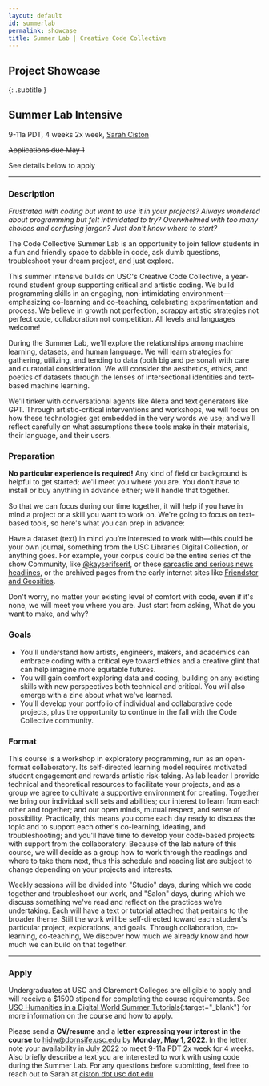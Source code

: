 ```yaml
---
layout: default
id: summerlab
permalink: showcase
title: Summer Lab | Creative Code Collective
---
```



## Project Showcase
{: .subtitle }

<div id="resources">
</div>

## Summer Lab Intensive
<div class="article">

9-11a PDT, 4 weeks 2x week, [Sarah Ciston](https://sarahciston.com)

~~Applications due May 1~~

See details below to apply

<hr>

### Description
      
*Frustrated with coding but want to use it in your projects? Always wondered about programming but felt intimidated to try? Overwhelmed with too many choices and confusing jargon? Just don't know where to start?*
    
The Code Collective Summer Lab is an opportunity to join fellow students in a fun and friendly space to dabble in code, ask dumb questions, troubleshoot your dream project, and just explore.
        
This summer intensive builds on USC's Creative Code Collective, a year-round student group supporting critical and artistic coding. We build programming skills in an engaging, non-intimidating environment—emphasizing co-learning and co-teaching, celebrating experimentation and process. We believe in growth not perfection, scrappy artistic strategies not perfect code, collaboration not competition. All levels and languages welcome!
        
During the Summer Lab, we'll explore the relationships among machine learning, datasets, and human language. We will learn strategies for gathering, utilizing, and tending to data (both big and personal) with care and curatorial consideration. We will consider the aesthetics, ethics, and poetics of datasets through the lenses of intersectional identities and text-based machine learning.

We'll tinker with conversational agents like Alexa and text generators like GPT. Through artistic-critical interventions and workshops, we will focus on how these technologies get embedded in the very words we use; and we'll reflect carefully on what assumptions these tools make in their materials, their language, and their users.

### Preparation

**No particular experience is required!** Any kind of field or background is helpful to get started; we'll meet you where you are. You don’t have to install or buy anything in advance either; we’ll handle that together. 

So that we can focus during our time together, it will help if you have in mind a project or a skill you want to work on. We're going to focus on text-based tools, so here's what you can prep in advance:

Have a dataset (text) in mind you’re interested to work with—this could be your own journal, something from the USC Libraries Digital Collection, or anything goes. For example, your corpus could be the entire series of the show Community, like [@kayserifserif](https://github.com/kayserifserif/community-references), or these [sarcastic and serious news headlines](https://huggingface.co/datasets/raquiba/Sarcasm_News_Headline), or the archived pages from the early internet sites like [Friendster and Geosities](https://archive.org/details/webarchivedatasets).

Don't worry, no matter your existing level of comfort with code, even if it's none, we will meet you where you are. Just start from asking, What do you want to make, and why? 

### Goals

* You'll understand  how artists, engineers, makers, and academics can embrace coding with a critical eye toward ethics and a creative glint that can help imagine more equitable futures.
* You will gain comfort exploring data and coding, building on any existing skills with new perspectives both technical and critical. You will also emerge with a zine about what we've learned. 
* You'll develop your portfolio of individual and collaborative code projects, plus the opportunity to continue in the fall with the Code Collective community. 

### Format

This course is a workshop in exploratory programming, run as an open-format collaboratory. Its self-directed learning model requires motivated student engagement and rewards artistic risk-taking. As lab leader I provide technical and theoretical resources to facilitate your projects, and as a group we agree to cultivate a supportive environment for creating. Together we bring our individual skill sets and abilities; our interest to learn from each other and together; and our open minds, mutual respect, and sense of possibility. Practically, this means you come each day ready to discuss the topic and to support each other's co-learning, ideating, and troubleshooting; and you'll have time to develop your code-based projects with support from the collaboratory. Because of the lab nature of this course, we will decide as a group how to work through the readings and where to take them next, thus this schedule and reading list are subject to change depending on your projects and interests. 

Weekly sessions will be divided into "Studio" days, during which we code together and troubleshoot our work, and "Salon" days, during which we discuss something we've read and reflect on the practices we're undertaking. Each will have a text or tutorial attached that pertains to the broader theme. Still the work will be self-directed toward each student's particular project, explorations, and goals. Through collaboration, co-learning, co-teaching, We discover how much we already know and how much we can build on that together.

<hr>

### Apply

Undergraduates at USC and Claremont Colleges are elligible to apply and will receive a $1500 stipend for completing the course requirements. See [USC Humanities in a Digital World Summer Tutorials](https://dornsife.usc.edu/digitalhumanities/summer-tutorials2021/){:target="_blank"} for more information on the course and how to apply. 

Please send a **CV/resume** and a **letter expressing your interest in the course** to [hidw@dornsife.usc.edu](mailto:hidw@dornsife.usc.edu) by **Monday, May 1, 2022**. In the letter, note your availability in July 2022 to meet 9-11a PDT 2x week for 4 weeks. Also briefly describe a text you are interested to work with using code during the Summer Lab. For any questions before submitting, feel free to reach out to Sarah at [ciston dot usc dot edu](mailto:ciston@usc.edu)

</div>

<script type="text/javascript" src="https://cdnjs.cloudflare.com/ajax/libs/PapaParse/5.1.0/papaparse.min.js"></script>
<script>
    let resourses = document.querySelector('.resources')

    // papa parse
    const public_spreadsheet_url = "https://docs.google.com/spreadsheets/d/e/2PACX-1vTaVhvuhl2fp41u1WTde4FAf5rxW-pZ9GMbREmSDf-wsM8uXdn5GrikJtweUDoqkFW_fHn3QXc1mxpD/pub?output=csv"
    console.log('<a href="' + public_spreadsheet_url + '">' + public_spreadsheet_url + '</a>');

    // initialise papa parse

    window.addEventListener('DOMContentLoaded', () => {
      Papa.parse(public_spreadsheet_url, {
        download: true,
        header: true,
        dynamicTyping: true,
        complete: loadData
      })
    });

    function loadData(r){
      let data = r.data
      for (let d in data){
        createResource(data[d])
      }
    }

    function createResource(r){
        let res = document.createElement("div")
        res.classList.add("res", "res--visible", "lab")

        let projectURL = document.createElement("a")
        projectURL.classList.add("ref-link")
        projectURL.href = r.projectURL
        res.appendChild(projectURL)


        if (r.codeURL) {
            codeURL = document.createElement("a")
            codeURL.href = r.codeURL
            res.appendChild(codeURL)
        }

        if (r.image){
            let imgList = r.image
            let imgID = imgList.substring(33,66)
            //imgList = imgList.split(",").sort()    
            console.log(imgList)
            console.log(imgID)     
            let thumb = document.createElement("img")
            thumb.src = "http://drive.google.com/uc?export=view&id=" + imgID
            thumb.classList.add("res-thumb")
            projectURL.appendChild(thumb)
        }
        
        let title = document.createElement("h3")
        title.classList.add("res-title")
        title.textContent = r.title
        projectURL.appendChild(title)

        if (r.description){
            let desc = document.createElement("blockquote")
            desc.classList.add("res-blurb")
            desc.textContent = r.description
            res.appendChild(desc)
        }

        if (r.process){
            let proc = document.createElement("blockquote")
            proc.classList.add("res-blurb")
            proc.textContent = r.process
            res.appendChild(proc)
        }

        let creator = document.createElement("p")
        creator.classList.add("res-creator")
        creator.textContent = r.name
        res.appendChild(creator)

        if (r.media){
            let media = document.createElement("p")
            media.classList.add("res-blurb")
            media.textContent = r.media
            res.appendChild(media)
        }

        if (r.major){
            let major = document.createElement("p")
            major.classList.add("res-blurb")
            major.textContent = r.major
            res.appendChild(major)
        }

        if (r.blurb){
            let blurb = document.createElement("p")
            blurb.classList.add("res-blurb")
            blurb.textContent = r.reflection
            //res.appendChild(blurb)
        }
        
        //separate tags and append
        let tagList = r.tags
        if (tagList != null){
            tagList = tagList.split(",").sort()         
            for (let t of tagList){
                console.log(t)
                let tag = document.createElement("button")
                tag.classList.add("tag")
                tag.setAttribute('value', t)
                tag.textContent = t
                res.appendChild(tag)
                }
            }

        resources.appendChild(res)

    }
</script>
